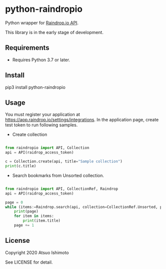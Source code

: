 # python-raindropio

Python wrapper for [Raindrop.io API](https://developer.raindrop.io/).

This library is in the early stage of development.

## Requirements


- Requires Python 3.7 or later.


## Install

pip3 install python-raindropio


## Usage

You must register your application at https://app.raindrop.io/settings/integrations.
In the application page, create test token to run following samples.

* Create collection

```python

from raindropio import API, Collection
api = API(raidrop_access_token)

c = Collection.create(api, title="Sample collection")
print(c.title)
```


* Search bookmarks from Unsorted collection.

```python

from raindropio import API, CollectionRef, Raindrop
api = API(raidrop_access_token)

page = 0
while (items:=Raindrop.search(api, collection=CollectionRef.Unsorted, page=page)):
    print(page)
    for item in items:
        print(item.title)
    page += 1
```

## License

Copyright 2020 Atsuo Ishimoto

See LICENSE for detail.
